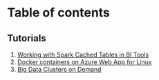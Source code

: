 # Table of contents

## Tutorials
1. [Working with Spark Cached Tables in BI Tools](https://github.com/skepticatgit/tutorials/tree/master/sparktblcache)
1. [Docker containers on Azure Web App for Linux](https://github.com/skepticatgit/tutorials/tree/master/linuxwebapp)
1. [Big Data Clusters on Demand](https://github.com/skepticatgit/tutorials/tree/master/hadoopondemand)